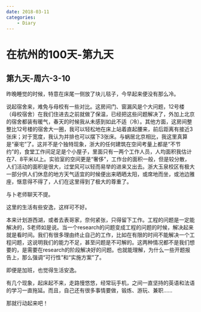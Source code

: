 ```yaml
---
date: 2018-03-11
categories:
    - Diary
---
```


# 在杭州的100天-第九天

## 第九天-周六-3-10

昨晚睡觉的时候，特意在床尾一侧放了块儿毯子，今早起来便没有那么冷。

说起宿舍来，难免与母校有一些对比。这房间门、窗漏风是个大问题，12号楼（母校宿舍）在我们住进去之前就做了保温，已经把这些问题解决了，外加上北京的宿舍都装有暖气，春天的时候我从未感到如此不适（冷）。其他方面，这房间整整比12号楼的宿舍大一圈，我可以轻松地在床上站着直起腰来，前后距离有接近3张床；对于宽度，我认为并排也可以摆下3张床。与蜗居北京相比，我这里真算是“豪宅”了。这并不是个独特现象，浙大的任何建筑在空间考量上都是“不节约”的，食堂工作间足足是个小屋子，里面只有一两个工作人员，人均面积我估计在7、8平米以上。实验室的空间更是“奢侈”，工作台的面积一般，但是较分散，人们活动的面积是很大，过堂风可以轻而易举的进来又出去。浙大玉泉校区有极大一部分供人们休息的地方天气适宜的时候便出来晒晒太阳，或席地而坐，或池边雅座，惬意得不得了，人们在这里得到了极大的尊重了。

与卜老师聊天不提。

这里的生活有些安逸，这样可不好。

本来计划游西湖，或者去表哥家，奈何紧张，只得留下工作。工程的问题是一定能解决的，S老师如是说。当一个research的问题变成工程的问题的时候，解决起来就是看时间。我们有很多理由终止自己的工作，比如在有限的时间不能解决一个工程问题，这说明我们的能力不足，甚至问题是不可解的。这两种情况都不是我们想要的，是需要在research的阶段解决好的问题。也就能理解，为什么一些开题报告上，那么强调“可行性”和“实施方案”了。

即便是加班，也觉得生活安逸。

有几个现象，起床起不来，走路慢悠悠，经常玩手机，之间一直坚持的英语和法语的学习一直拖延。而且，自己还有很多事情要做，锻炼、游玩、兼职……

那就行动起来吧！